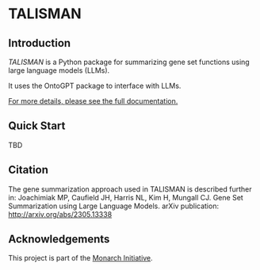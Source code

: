 # TALISMAN

## Introduction

_TALISMAN_ is a Python package for summarizing gene set functions using large language models (LLMs).

It uses the OntoGPT package to interface with LLMs.

[For more details, please see the full documentation.](https://monarch-initiative.github.io/talisman/)

## Quick Start

TBD

## Citation

The gene summarization approach used in TALISMAN is described further in: Joachimiak MP, Caufield JH, Harris NL, Kim H, Mungall CJ. Gene Set Summarization using Large Language Models. arXiv publication: <http://arxiv.org/abs/2305.13338>

## Acknowledgements

This project is part of the [Monarch Initiative](https://monarchinitiative.org/).
